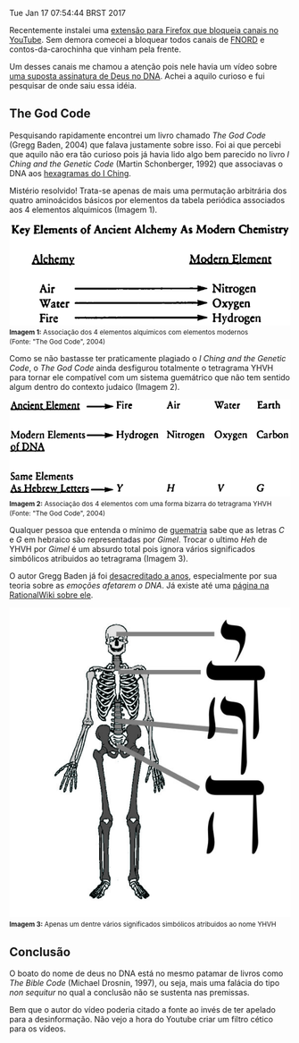 Tue Jan 17 07:54:44 BRST 2017

Recentemente instalei uma [extensão para Firefox que bloqueia canais no YouTube](https://addons.mozilla.org/en-US/firefox/addon/video-blocker/). Sem demora comecei a bloquear todos canais de [FNORD](https://pt.wikipedia.org/wiki/FNORD) e contos-da-carochinha que vinham pela frente.

Um desses canais me chamou a atenção pois nele havia um vídeo sobre [uma suposta assinatura de Deus no DNA](https://www.youtube.com/watch?v=IHK5cI6Xogs). Achei a aquilo curioso e fui pesquisar de onde saiu essa idéia.

## The God Code

Pesquisando rapidamente encontrei um livro chamado *The God Code* (Gregg Baden, 2004) que falava justamente sobre isso. Foi ai que percebi que aquilo não era tão curioso pois já havia lido algo bem parecido no livro *I Ching and the Genetic Code* (Martin Schonberger, 1992) que associavas o DNA aos [hexagramas do I Ching](https://pt.wikipedia.org/wiki/Hexagramas_(I_Ching)).

Mistério resolvido! Trata-se apenas de mais uma permutação arbitrária dos quatro aminoácidos básicos por elementos da tabela periódica associados aos 4 elementos alquimicos (Imagem 1).
<p class="center">
<a href="/asset/img/the-god-code-1.png"><img src="/asset/img/the-god-code-1.png" style="max-width:100%" class="img-thumbnail"></a><br>
<small><b>Imagem 1:</b> Associação dos 4 elementos alquimicos com elementos modernos<br>(Fonte: "The God Code", 2004)</small>
</p>

Como se não bastasse ter praticamente plagiado o *I Ching and the Genetic Code*, o *The God Code* ainda desfigurou totalmente o tetragrama YHVH para tornar ele compatível com um sistema guemátrico que não tem sentido algum dentro do contexto judaico (Imagem 2). 

<p class="center">
<a href="/asset/img/the-god-code-2.png"><img src="/asset/img/the-god-code-2.png" style="max-width:100%" class="img-thumbnail"></a><br>
<small><b>Imagem 2:</b> Associação dos 4 elementos com uma forma bizarra do tetragrama YHVH<br>(Fonte: "The God Code", 2004)</small>
</p>

Qualquer pessoa que entenda o mínimo de [guematria](https://pt.wikipedia.org/wiki/Guem%C3%A1tria) sabe que as letras *C* e *G* em hebraico são representadas por *Gimel*. Trocar o ultimo *Heh* de YHVH por *Gimel* é um absurdo total pois ignora vários significados simbólicos atribuidos ao tetragrama (Imagem 3).

O autor Gregg Baden já foi [desacreditado a anos](https://www.youtube.com/watch?v=uoNmd5E0_gw), especialmente por sua teoria sobre as *emoções afetarem o DNA*. Já existe até uma [página na RationalWiki sobre ele](http://rationalwiki.org/wiki/Gregg_Braden). 

<p class="center">
<a href="/asset/img/yhvh-ossos.jpg"><img src="/asset/img/yhvh-ossos.jpg" style="max-width:100%" class="img-thumbnail"></a><br>
<small><b>Imagem 3:</b> Apenas um dentre vários significados simbólicos atribuidos ao nome YHVH</small>
</p>

## Conclusão

O boato do nome de deus no DNA está no mesmo patamar de livros como *The Bible Code* (Michael Drosnin, 1997), ou seja, mais uma falácia do tipo *non sequitur* no qual a conclusão não se sustenta nas premissas.

Bem que o autor do vídeo poderia citado a fonte ao invés de ter apelado para a desinformação. Não vejo a hora do Youtube criar um filtro cético para os vídeos.
